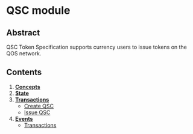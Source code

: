 # QSC module

## Abstract

QSC Token Specification supports currency users to issue tokens on the QOS network.

## Contents

1. **[Concepts](1_concepts.md)**
2. **[State](2_state.md)**
3. **[Transactions](3_txs.md)**
    - [Create QSC](3_txs.md#txcreateqsc)
    - [Issue QSC](3_txs.md#txissueqsc)
4. **[Events](4_events.md)**
    - [Transactions](4_events.md#transactions)
